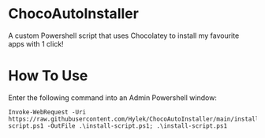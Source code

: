 # ChocoAutoInstaller
 A custom Powershell script that uses Chocolatey to install my favourite apps with 1 click!

# How To Use
 Enter the following command into an Admin Powershell window:

 ````
 Invoke-WebRequest -Uri https://raw.githubusercontent.com/Hylek/ChocoAutoInstaller/main/install-script.ps1 -OutFile .\install-script.ps1; .\install-script.ps1

 ````

